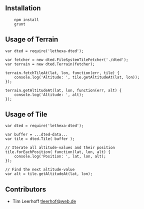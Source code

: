 Installation
------------

        npm install
        grunt

Usage of Terrain
----------------

	var dted = require('lethexa-dted');

	var fetcher = new dted.FileSystemTileFetcher('./dted');
	var terrain = new dted.Terrain(fetcher);

	terrain.fetchTileAt(lat, lon, function(err, tile) {
		console.log('Altitude: ', tile.getAltitudeAt(lat, lon));
	});

	terrain.getAltitudeAt(lat, lon, function(err, alt) {
		console.log('Altitude: ', alt);
	});


Usage of Tile
-------------

	var dted = require('lethexa-dted');

	var buffer = ...dted-data...
	var tile = dted.Tile( buffer );
	
	// Iterate all altitude-values and their position
	tile.forEachPosition( function(lat, lon, alt) {
		console.log('Position: ', lat, lon, alt);
	});

	// Find the next altitude-value
	var alt = tile.getAltitudeAt(lat, lon);


Contributors
------------

* Tim Leerhoff <tleerhof@web.de>
 

